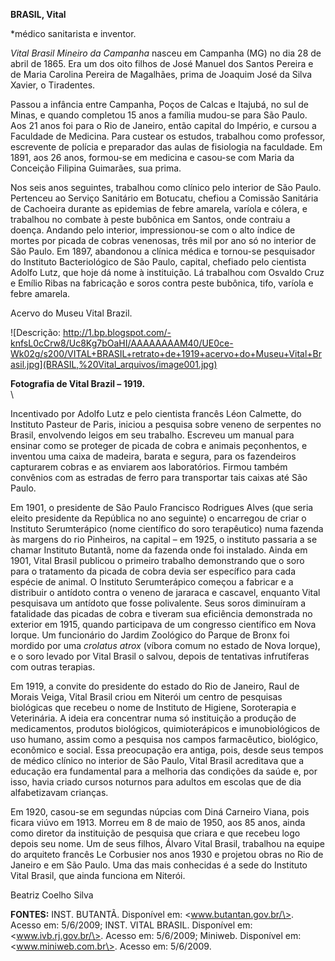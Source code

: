 **BRASIL, Vital**

\*médico sanitarista e inventor.

*Vital Brasil Mineiro da Campanha* nasceu em Campanha (MG) no dia 28 de
abril de 1865. Era um dos oito filhos de José Manuel dos Santos Pereira
e de Maria Carolina Pereira de Magalhães, prima de Joaquim José da Silva
Xavier, o Tiradentes.

Passou a infância entre Campanha, Poços de Calcas e Itajubá, no sul de
Minas, e quando completou 15 anos a família mudou-se para São Paulo. Aos
21 anos foi para o Rio de Janeiro, então capital do Império, e cursou a
Faculdade de Medicina. Para custear os estudos, trabalhou como
professor, escrevente de polícia e preparador das aulas de fisiologia na
faculdade. Em 1891, aos 26 anos, formou-se em medicina e casou-se com
Maria da Conceição Filipina Guimarães, sua prima.

Nos seis anos seguintes, trabalhou como clínico pelo interior de São
Paulo. Pertenceu ao Serviço Sanitário em Botucatu, chefiou a Comissão
Sanitária de Cachoeira durante as epidemias de febre amarela, varíola e
cólera, e trabalhou no combate à peste bubônica em Santos, onde contraiu
a doença. Andando pelo interior, impressionou-se com o alto índice de
mortes por picada de cobras venenosas, três mil por ano só no interior
de São Paulo. Em 1897, abandonou a clínica médica e tornou-se
pesquisador do Instituto Bacteriológico de São Paulo, capital, chefiado
pelo cientista Adolfo Lutz, que hoje dá nome à instituição. Lá trabalhou
com Osvaldo Cruz e Emílio Ribas na fabricação e soros contra peste
bubônica, tifo, varíola e febre amarela.

Acervo do Museu Vital Brazil.

![Descrição:
http://1.bp.blogspot.com/-knfsL0cCrw8/Uc8Kg7bOaHI/AAAAAAAAM40/UE0ce-Wk02g/s200/VITAL+BRASIL+retrato+de+1919+acervo+do+Museu+Vital+Brasil.jpg](BRASIL,%20Vital_arquivos/image001.jpg)

**Fotografia de Vital Brazil – 1919.**\
 \

Incentivado por Adolfo Lutz e pelo cientista francês Léon Calmette, do
Instituto Pasteur de Paris, iniciou a pesquisa sobre veneno de serpentes
no Brasil, envolvendo leigos em seu trabalho. Escreveu um manual para
ensinar como se proteger de picada de cobra e animais peçonhentos, e
inventou uma caixa de madeira, barata e segura, para os fazendeiros
capturarem cobras e as enviarem aos laboratórios. Firmou também
convênios com as estradas de ferro para transportar tais caixas até São
Paulo.

Em 1901, o presidente de São Paulo Francisco Rodrigues Alves (que seria
eleito presidente da República no ano seguinte) o encarregou de criar o
Instituto Serumterápico (nome científico do soro terapêutico) numa
fazenda às margens do rio Pinheiros, na capital – em 1925, o instituto
passaria a se chamar Instituto Butantã, nome da fazenda onde foi
instalado. Ainda em 1901, Vital Brasil publicou o primeiro trabalho
demonstrando que o soro para o tratamento da picada de cobra devia ser
específico para cada espécie de animal. O Instituto Serumterápico
começou a fabricar e a distribuir o antídoto contra o veneno de jararaca
e cascavel, enquanto Vital pesquisava um antídoto que fosse polivalente.
Seus soros diminuíram a fatalidade das picadas de cobra e tiveram sua
eficiência demonstrada no exterior em 1915, quando participava de um
congresso científico em Nova Iorque. Um funcionário do Jardim Zoológico
do Parque de Bronx foi mordido por uma *crolatus atrox* (víbora comum no
estado de Nova Iorque), e o soro levado por Vital Brasil o salvou,
depois de tentativas infrutíferas com outras terapias.

Em 1919, a convite do presidente do estado do Rio de Janeiro, Raul de
Morais Veiga, Vital Brasil criou em Niterói um centro de pesquisas
biológicas que recebeu o nome de Instituto de Higiene, Soroterapia e
Veterinária. A ideia era concentrar numa só instituição a produção de
medicamentos, produtos biológicos, quimioterápicos e imunobiológicos de
uso humano, assim como a pesquisa nos campos farmacêutico, biológico,
econômico e social. Essa preocupação era antiga, pois, desde seus tempos
de médico clínico no interior de São Paulo, Vital Brasil acreditava que
a educação era fundamental para a melhoria das condições da saúde e, por
isso, havia criado cursos noturnos para adultos em escolas que de dia
alfabetizavam crianças.

Em 1920, casou-se em segundas núpcias com Diná Carneiro Viana, pois
ficara viúvo em 1913. Morreu em 8 de maio de 1950, aos 85 anos, ainda
como diretor da instituição de pesquisa que criara e que recebeu logo
depois seu nome. Um de seus filhos, Álvaro Vital Brasil, trabalhou na
equipe do arquiteto francês Le Corbusier nos anos 1930 e projetou obras
no Rio de Janeiro e em São Paulo. Uma das mais conhecidas é a sede do
Instituto Vital Brasil, que ainda funciona em Niterói.

Beatriz Coelho Silva

**FONTES:** INST. BUTANTÃ. Disponível em: \<www.butantan.gov.br/\>.
Acesso em: 5/6/2009; INST. VITAL BRASIL. Disponível em:
\<www.ivb.rj.gov.br/\>. Acesso em: 5/6/2009; Miniweb. Disponível em:
\<www.miniweb.com.br\>. Acesso em: 5/6/2009.
